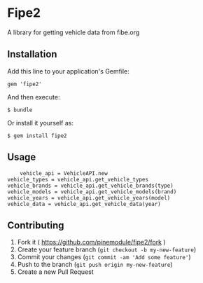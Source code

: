 # Fipe2

A library for getting vehicle data from fibe.org

## Installation

Add this line to your application's Gemfile:

    gem 'fipe2'

And then execute:

    $ bundle

Or install it yourself as:

    $ gem install fipe2

## Usage

        vehicle_api = VehicleAPI.new
	vehicle_types = vehicle_api.get_vehicle_types
	vehicle_brands = vehicle_api.get_vehicle_brands(type)
	vehicle_models = vehicle_api.get_vehicle_models(brand)
	vehicle_years = vehicle_api.get_vehicle_years(model)
	vehicle_data = vehicle_api.get_vehicle_data(year)

## Contributing

1. Fork it ( https://github.com/pinemodule/fipe2/fork )
2. Create your feature branch (`git checkout -b my-new-feature`)
3. Commit your changes (`git commit -am 'Add some feature'`)
4. Push to the branch (`git push origin my-new-feature`)
5. Create a new Pull Request
